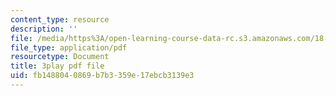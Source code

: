 ```yaml
---
content_type: resource
description: ''
file: /media/https%3A/open-learning-course-data-rc.s3.amazonaws.com/18-06sc-linear-algebra-fall-2011/fb1488040869b7b3359e17ebcb3139e3_QNpj-gOXW9M.pdf
file_type: application/pdf
resourcetype: Document
title: 3play pdf file
uid: fb148804-0869-b7b3-359e-17ebcb3139e3
---
```

